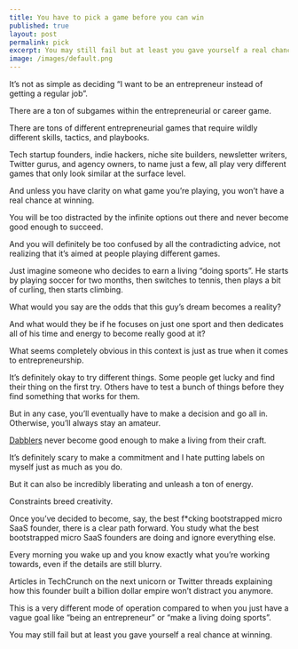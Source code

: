 ```yaml
---
title: You have to pick a game before you can win
published: true
layout: post
permalink: pick
excerpt: You may still fail but at least you gave yourself a real chance at winning.
image: /images/default.png
---
```


It’s not as simple as deciding “I want to be an entrepreneur instead of getting a regular job”. 

There are a ton of subgames within the entrepreneurial or career game. 

There are tons of different entrepreneurial games that require wildly different skills, tactics, and playbooks.

Tech startup founders, indie hackers, niche site builders, newsletter writers, Twitter gurus, and agency owners, to name just a few, all play very different games that only look similar at the surface level. 

And unless you have clarity on what game you’re playing, you won’t have a real chance at winning. 

You will be too distracted by the infinite options out there and never become good enough to succeed. 

And you will definitely be too confused by all the contradicting advice, not realizing that it’s aimed at people playing different games.

Just imagine someone who decides to earn a living “doing sports”. He starts by playing soccer for two months, then switches to tennis, then plays a bit of curling, then starts climbing. 

What would you say are the odds that this guy’s dream becomes a reality? 

And what would they be if he focuses on just one sport and then dedicates all of his time and energy to become really good at it?

What seems completely obvious in this context is just as true when it comes to entrepreneurship. 

It’s definitely okay to try different things. Some people get lucky and find their thing on the first try. Others have to test a bunch of things before they find something that works for them.

But in any case, you’ll eventually have to make a decision and go all in. Otherwise, you’ll always stay an amateur.

[Dabblers](https://shaanvp.medium.com/i-was-a-fucking-dabbler-2012e280fd5e) never become good enough to make a living from their craft. 

It’s definitely scary to make a commitment and I hate putting labels on myself just as much as you do. 

But it can also be incredibly liberating and unleash a ton of energy. 

Constraints breed creativity.

Once you’ve decided to become, say, the best f*cking bootstrapped micro SaaS founder, there is a clear path forward. You study what the best bootstrapped micro SaaS founders are doing and ignore everything else. 

Every morning you wake up and you know exactly what you’re working towards, even if the details are still blurry.

Articles in TechCrunch on the next unicorn or Twitter threads explaining how this founder built a billion dollar empire won’t distract you anymore. 

This is a very different mode of operation compared to when you just have a vague goal like “being an entrepreneur” or “make a living doing sports”.

You may still fail but at least you gave yourself a real chance at winning.